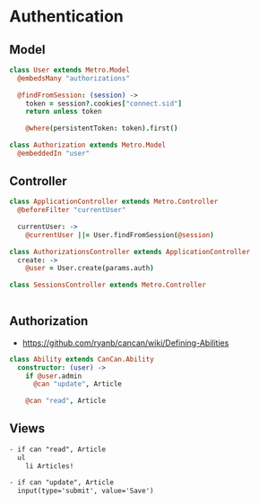 # Authentication

## Model

``` coffeescript
class User extends Metro.Model
  @embedsMany "authorizations"
  
  @findFromSession: (session) ->
    token = session?.cookies["connect.sid"]
    return unless token
    
    @where(persistentToken: token).first()
  
class Authorization extends Metro.Model
  @embeddedIn "user"
```

## Controller

``` coffeescript
class ApplicationController extends Metro.Controller
  @beforeFilter "currentUser"
  
  currentUser: ->
    @currentUser ||= User.findFromSession(@session)
  
class AuthorizationsController extends ApplicationController
  create: ->
    @user = User.create(params.auth)
    
class SessionsController extends Metro.Controller
  
```

## Authorization

- https://github.com/ryanb/cancan/wiki/Defining-Abilities

``` coffeescript
class Ability extends CanCan.Ability
  constructor: (user) ->
    if @user.admin
      @can "update", Article
    
    @can "read", Article
```

## Views

``` html
- if can "read", Article
  ul
    li Articles!
    
- if can "update", Article
  input(type='submit', value='Save')
```
